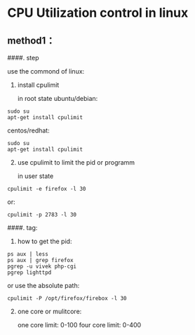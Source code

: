 # CPU Utilization control in linux

## method1：

####. step

   use the commond of linux:

1. install cpulimit

   in root state
   ubuntu/debian:
```
sudo su
apt-get install cpulimit

```
   centos/redhat:
```
sudo su
apt-get install cpulimit

```

2. use cpulimit to limit the pid or programm

   in user state

```
cpulimit -e firefox -l 30

```
   or:
```
cpulimit -p 2783 -l 30

```

####. tag:

1. how to get the pid:

```
ps aux | less
ps aux | grep firefox
pgrep -u vivek php-cgi
pgrep lighttpd

```
   or use the absolute path:

```
cpulimit -P /opt/firefox/firebox -l 30

```

2. one core or mulitcore:

   one core limit: 0-100
   four core limit: 0-400

